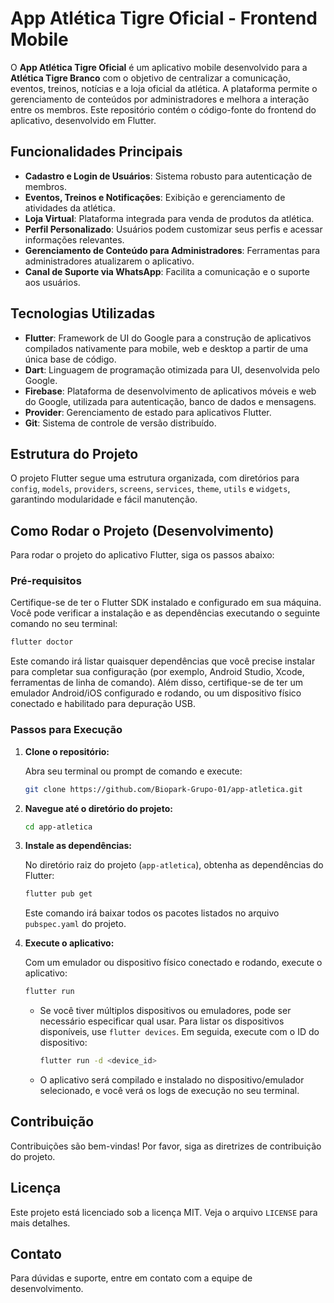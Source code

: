 # App Atlética Tigre Oficial - Frontend Mobile

O **App Atlética Tigre Oficial** é um aplicativo mobile desenvolvido para a **Atlética Tigre Branco** com o objetivo de centralizar a comunicação, eventos, treinos, notícias e a loja oficial da atlética. A plataforma permite o gerenciamento de conteúdos por administradores e melhora a interação entre os membros. Este repositório contém o código-fonte do frontend do aplicativo, desenvolvido em Flutter.

## Funcionalidades Principais

*   **Cadastro e Login de Usuários**: Sistema robusto para autenticação de membros.
*   **Eventos, Treinos e Notificações**: Exibição e gerenciamento de atividades da atlética.
*   **Loja Virtual**: Plataforma integrada para venda de produtos da atlética.
*   **Perfil Personalizado**: Usuários podem customizar seus perfis e acessar informações relevantes.
*   **Gerenciamento de Conteúdo para Administradores**: Ferramentas para administradores atualizarem o aplicativo.
*   **Canal de Suporte via WhatsApp**: Facilita a comunicação e o suporte aos usuários.

## Tecnologias Utilizadas

*   **Flutter**: Framework de UI do Google para a construção de aplicativos compilados nativamente para mobile, web e desktop a partir de uma única base de código.
*   **Dart**: Linguagem de programação otimizada para UI, desenvolvida pelo Google.
*   **Firebase**: Plataforma de desenvolvimento de aplicativos móveis e web do Google, utilizada para autenticação, banco de dados e mensagens.
*   **Provider**: Gerenciamento de estado para aplicativos Flutter.
*   **Git**: Sistema de controle de versão distribuído.

## Estrutura do Projeto

O projeto Flutter segue uma estrutura organizada, com diretórios para `config`, `models`, `providers`, `screens`, `services`, `theme`, `utils` e `widgets`, garantindo modularidade e fácil manutenção.

## Como Rodar o Projeto (Desenvolvimento)

Para rodar o projeto do aplicativo Flutter, siga os passos abaixo:

### Pré-requisitos

Certifique-se de ter o Flutter SDK instalado e configurado em sua máquina. Você pode verificar a instalação e as dependências executando o seguinte comando no seu terminal:

```bash
flutter doctor
```

Este comando irá listar quaisquer dependências que você precise instalar para completar sua configuração (por exemplo, Android Studio, Xcode, ferramentas de linha de comando). Além disso, certifique-se de ter um emulador Android/iOS configurado e rodando, ou um dispositivo físico conectado e habilitado para depuração USB.

### Passos para Execução

1.  **Clone o repositório:**

    Abra seu terminal ou prompt de comando e execute:

    ```bash
    git clone https://github.com/Biopark-Grupo-01/app-atletica.git
    ```

2.  **Navegue até o diretório do projeto:**

    ```bash
    cd app-atletica
    ```

3.  **Instale as dependências:**

    No diretório raiz do projeto (`app-atletica`), obtenha as dependências do Flutter:

    ```bash
    flutter pub get
    ```

    Este comando irá baixar todos os pacotes listados no arquivo `pubspec.yaml` do projeto.

4.  **Execute o aplicativo:**

    Com um emulador ou dispositivo físico conectado e rodando, execute o aplicativo:

    ```bash
    flutter run
    ```

    *   Se você tiver múltiplos dispositivos ou emuladores, pode ser necessário especificar qual usar. Para listar os dispositivos disponíveis, use `flutter devices`. Em seguida, execute com o ID do dispositivo:

        ```bash
        flutter run -d <device_id>
        ```

    *   O aplicativo será compilado e instalado no dispositivo/emulador selecionado, e você verá os logs de execução no seu terminal.

## Contribuição

Contribuições são bem-vindas! Por favor, siga as diretrizes de contribuição do projeto.

## Licença

Este projeto está licenciado sob a licença MIT. Veja o arquivo `LICENSE` para mais detalhes.

## Contato

Para dúvidas e suporte, entre em contato com a equipe de desenvolvimento.

